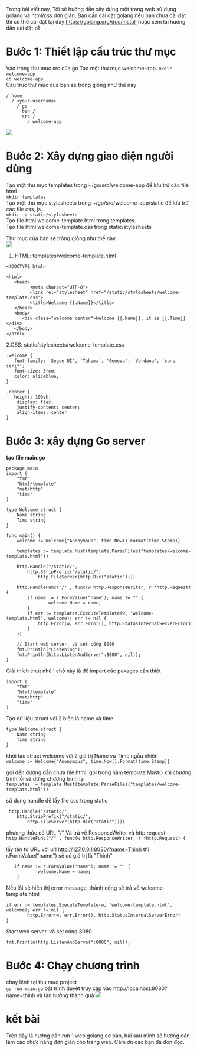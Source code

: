 Trong bài viết này, Tôi sẽ hướng dẫn xây dựng một trang web sử dụng golang và html/css đơn giản. Bạn cần cài đặt golang nếu bạn chưa cài đặt thì có thể cài đặt tại đây https://golang.org/doc/install hoặc xem lại hướng dẫn cài đặt p1

# Bước 1: Thiết lập cấu trúc thư mục
Vào trong thư mục src của go
Tạo một thư mục welcome-app.
`mkdir welcome-app `<br>
`cd welcome-app`<br>
Cấu trúc thư mục của bạn sẽ trông giống như thế này
```
/ home 
  / <your-username> 
    / go 
      bin / 
      src / 
        / welcome-app
```
![](https://images.viblo.asia/6818ea83-2487-4752-b305-ea211cd6cca8.png)
# Bước 2: Xây dựng giao diện người dùng
Tạo một thư mục templates trong ~/go/src/welcome-app để lưu trữ các file html<br>
`mkdir templates`<br>
Tạo một thư mục stylesheets trong ~/go/src/welcome-app/static để lưu trữ các file css, js..<br>
`mkdir -p static/stylesheets`<br>
Tạo file html welcome-template.html trong templates<br>
Tạo file html welcome-template.css trong static/stylesheets<br>

Thư mục của bạn sẽ trông giống như thế này.<br>
![](https://images.viblo.asia/ccaf675d-567c-4152-8695-73c345e5c18d.png)

1. HTML: templates/welcome-template.html

```
<!DOCTYPE html>

<html>
   <head>
         <meta charset="UTF-8">
         <link rel="stylesheet" href="/static/stylesheets/welcome-template.css">
         <title>Welcome {{.Name}}</title>
   </head>
   <body>
      <div class="welcome center">Welcome {{.Name}}, it is {{.Time}}</div>
   </body>
</html>
```

2.CSS: static/stylesheets/welcome-template.css
```
.welcome {
   font-family: 'Segoe UI', 'Tahoma', 'Geneva', 'Verdana', 'sans-serif';
   font-size: 3rem;
   color: aliceblue;
}

.center {
   height: 100vh;
    display: flex;
    justify-content: center;
    align-items: center
}
```
# Bước 3: xây dựng Go server
**tạo file main.go**
```
package main
import (
	"fmt"
	"html/template"
	"net/http"
	"time"
)

type Welcome struct {
	Name string
	Time string
}

func main() {
	welcome := Welcome{"Anonymous", time.Now().Format(time.Stamp)}

	templates := template.Must(template.ParseFiles("templates/welcome-template.html"))

	http.Handle("/static/",
		http.StripPrefix("/static/",
			http.FileServer(http.Dir("static"))))

	http.HandleFunc("/" , func(w http.ResponseWriter, r *http.Request) {
		if name := r.FormValue("name"); name != "" {
				welcome.Name = name;
		}
		if err := templates.ExecuteTemplate(w, "welcome-template.html", welcome); err != nil {
			http.Error(w, err.Error(), http.StatusInternalServerError)
		}
	})

	// Start web server, và sét cổng 8080
	fmt.Println("Listening");
	fmt.Println(http.ListenAndServe(":8080", nil));
}
```

Giải thích chút nhé !
chỗ này là để import các pakages cần thiết
```
import (
	"fmt"
	"html/template"
	"net/http"
	"time"
)
```
Tạo dữ liệu struct với 2 biến là name và time
```
type Welcome struct {
	Name string
	Time string
}
```
 khởi tạo struct welcome với 2 giá trị Name và Time ngẫu nhiên<br>
`welcome := Welcome{"Anonymous", time.Now().Format(time.Stamp)}`

 gọi đến dướng dẫn chứa file html, gọi trong hàm template.Must() khi chương trình lỗi sẽ dừng chương trình lại<br>
`templates := template.Must(template.ParseFiles("templates/welcome-template.html"))`

sử dụng handle để lấy file css trong static
```
 http.Handle("/static/",
	http.StripPrefix("/static/",
		http.FileServer(http.Dir("static"))))
```

phương thức có URL "/" Và trả về ResponseWriter và http request<br>
 `http.HandleFunc("/" , func(w http.ResponseWriter, r *http.Request) {`

lấy tên từ URL
với url http://127.0.0.1:8080/?name=Thinh thì r.FormValue("name") sẽ có giá trị là "Thinh"
```
   if name := r.FormValue("name"); name != "" {
			welcome.Name = name;
	}
```

Nếu lỗi sẽ hiển thị error message, thành công sẽ trả về welcome-template.html
```
if err := templates.ExecuteTemplate(w, "welcome-template.html", welcome); err != nil {
		http.Error(w, err.Error(), http.StatusInternalServerError)
}
```

Start web server, và sét cổng 8080
```
fmt.Println(http.ListenAndServe(":8080", nil));
```
# Bước 4: Chạy chương trình
chạy lệnh tại thư mục project<br>
`go run main.go`
bật trình duyệt truy câp vào http://localhost:8080?name=thinh và tận hưởng thành quả
![](https://images.viblo.asia/aa24ac86-fbe0-4c9e-8a30-2de6db4c1d0e.png)
# kết bài
Trên đây là hướng dẫn run 1 web golang cơ bản, bài sau mình sẽ hướng dẫn làm các chức năng đơn giản cho trang web. Cảm ơn các bạn đã đón đọc.
